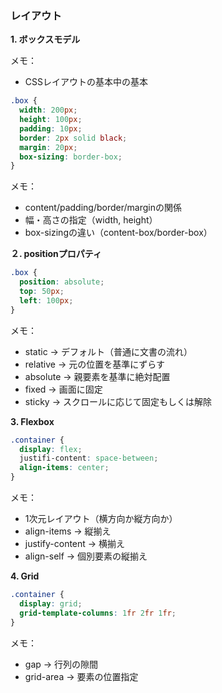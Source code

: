 ### レイアウト

**1. ボックスモデル**

メモ：
- CSSレイアウトの基本中の基本
  
```css
.box {
  width: 200px;
  height: 100px;
  padding: 10px;
  border: 2px solid black;
  margin: 20px;
  box-sizing: border-box;
}
```

メモ：
- content/padding/border/marginの関係
- 幅・高さの指定（width, height）
- box-sizingの違い（content-box/border-box）


**２. positionプロパティ**
```css
.box {
  position: absolute;
  top: 50px;
  left: 100px;
}
```

メモ：
- static → デフォルト（普通に文書の流れ）
- relative → 元の位置を基準にずらす
- absolute → 親要素を基準に絶対配置
- fixed → 画面に固定
- sticky → スクロールに応じて固定もしくは解除


**3. Flexbox**
```css
.container {
  display: flex;
  justifi-content: space-between;
  align-items: center;
}
```

メモ：
- 1次元レイアウト（横方向か縦方向か）
- align-items → 縦揃え
- justify-content → 横揃え
- align-self → 個別要素の縦揃え


**4. Grid**
```css
.container {
  display: grid;
  grid-template-columns: 1fr 2fr 1fr;
}
```
メモ：
- gap → 行列の隙間
- grid-area → 要素の位置指定